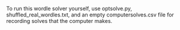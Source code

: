 To run this wordle solver yourself, use optsolve.py, shuffled_real_wordles.txt, and an empty computersolves.csv file for recording solves that the computer makes.
